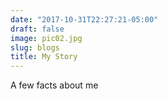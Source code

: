 ```yaml
---
date: "2017-10-31T22:27:21-05:00"
draft: false
image: pic02.jpg
slug: blogs
title: My Story
---
```


A few facts about me
